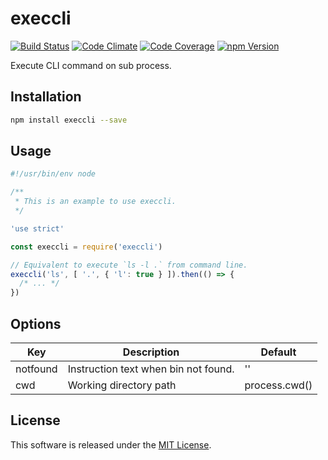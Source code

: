 execcli
==========

<!---
This file is generated by ape-tmpl. Do not update manually.
--->

<!-- Badge Start -->
<a name="badges"></a>

[![Build Status][bd_travis_shield_url]][bd_travis_url]
[![Code Climate][bd_codeclimate_shield_url]][bd_codeclimate_url]
[![Code Coverage][bd_codeclimate_coverage_shield_url]][bd_codeclimate_url]
[![npm Version][bd_npm_shield_url]][bd_npm_url]

[bd_repo_url]: https://github.com/okunishinishi/node-execcli
[bd_travis_url]: http://travis-ci.org/okunishinishi/node-execcli
[bd_travis_shield_url]: http://img.shields.io/travis/okunishinishi/node-execcli.svg?style=flat
[bd_travis_com_url]: http://travis-ci.com/okunishinishi/node-execcli
[bd_travis_com_shield_url]: https://api.travis-ci.com/okunishinishi/node-execcli.svg?token=
[bd_license_url]: https://github.com/okunishinishi/node-execcli/blob/master/LICENSE
[bd_codeclimate_url]: http://codeclimate.com/github/okunishinishi/node-execcli
[bd_codeclimate_shield_url]: http://img.shields.io/codeclimate/github/okunishinishi/node-execcli.svg?style=flat
[bd_codeclimate_coverage_shield_url]: http://img.shields.io/codeclimate/coverage/github/okunishinishi/node-execcli.svg?style=flat
[bd_gemnasium_url]: https://gemnasium.com/okunishinishi/node-execcli
[bd_gemnasium_shield_url]: https://gemnasium.com/okunishinishi/node-execcli.svg
[bd_npm_url]: http://www.npmjs.org/package/execcli
[bd_npm_shield_url]: http://img.shields.io/npm/v/execcli.svg?style=flat
[bd_standard_url]: http://standardjs.com/
[bd_standard_shield_url]: https://img.shields.io/badge/code%20style-standard-brightgreen.svg

<!-- Badge End -->


<!-- Description Start -->
<a name="description"></a>

Execute CLI command on sub process.

<!-- Description End -->




<!-- Sections Start -->
<a name="sections"></a>

<!-- Section from "doc/guides/01.Installation.md.hbs" Start -->

<a name="section-doc-guides-01-installation-md"></a>

Installation
-----

```bash
npm install execcli --save
```


<!-- Section from "doc/guides/01.Installation.md.hbs" End -->

<!-- Section from "doc/guides/02.Usage.md.hbs" Start -->

<a name="section-doc-guides-02-usage-md"></a>

Usage
----

```javascript
#!/usr/bin/env node

/**
 * This is an example to use execcli.
 */

'use strict'

const execcli = require('execcli')

// Equivalent to execute `ls -l .` from command line.
execcli('ls', [ '.', { 'l': true } ]).then(() => {
  /* ... */
})

````

<!-- Section from "doc/guides/02.Usage.md.hbs" End -->

<!-- Section from "doc/guides/03.Options.md.hbs" Start -->

<a name="section-doc-guides-03-options-md"></a>

Options
-------

| Key | Description | Default |
| --- | --- | --- |
| notfound |  Instruction text when bin not found. | '' |
| cwd | Working directory path | process.cwd() |


<!-- Section from "doc/guides/03.Options.md.hbs" End -->


<!-- Sections Start -->


<!-- LICENSE Start -->
<a name="license"></a>

License
-------
This software is released under the [MIT License](https://github.com/okunishinishi/node-execcli/blob/master/LICENSE).

<!-- LICENSE End -->


